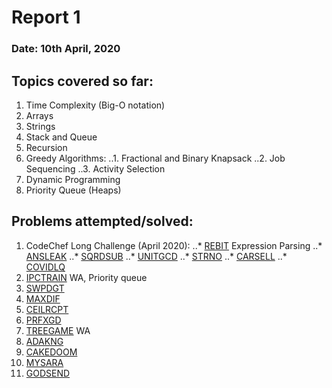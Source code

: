# Report 1
### Date: 10th April, 2020

## Topics covered so far:
1. Time Complexity (Big-O notation)
2. Arrays
3. Strings
4. Stack and Queue
5. Recursion
6. Greedy Algorithms:
..1. Fractional and Binary Knapsack
..2. Job Sequencing
..3. Activity Selection
7. Dynamic Programming
8. Priority Queue (Heaps)

## Problems attempted/solved:
1. CodeChef Long Challenge (April 2020):
..* [REBIT](https://www.codechef.com/viewsolution/31283022) Expression Parsing
..* [ANSLEAK](https://www.codechef.com/viewsolution/31219502)
..* [SQRDSUB](https://www.codechef.com/viewsolution/31186439)
..* [UNITGCD](https://www.codechef.com/viewsolution/31069617)
..* [STRNO](https://www.codechef.com/viewsolution/31104723)
..* [CARSELL](https://www.codechef.com/viewsolution/31018191)
..* [COVIDLQ](https://www.codechef.com/viewsolution/31019999)
2. [IPCTRAIN](https://www.codechef.com/viewsolution/31045311) WA, Priority queue
3. [SWPDGT](https://www.codechef.com/viewsolution/30825022)
4. [MAXDIF](https://www.codechef.com/viewsolution/30626674)
5. [CEILRCPT](https://www.codechef.com/viewsolution/30623705)
6. [PRFXGD](https://www.codechef.com/viewsolution/30815934)
7. [TREEGAME](https://www.codechef.com/viewsolution/30709220) WA
8. [ADAKNG](https://www.codechef.com/viewsolution/30702597)
9. [CAKEDOOM](https://www.codechef.com/viewsolution/30684094)
10. [MYSARA](https://www.codechef.com/viewsolution/30678954)
11. [GODSEND](https://codeforces.com/contest/841/submission/74162828)
